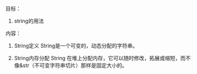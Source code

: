 目标：
1. string的用法


内容：

1. String定义
String是一个可变的，动态分配的字符串。

2. String内存分配
String 在堆上分配内存，它可以随时修改，拓展或缩短，而不像&str（不可变字符串切片）那样是固定大小的。 


